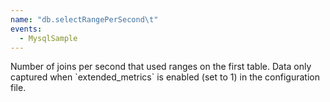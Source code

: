```yaml
---
name: "db.selectRangePerSecond\t"
events:
  - MysqlSample
---
```


Number of joins per second that used ranges on the first table. Data only captured when \`extended\_metrics\` is enabled (set to 1) in the configuration file.